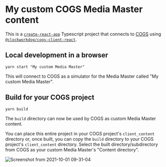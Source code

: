 # My custom COGS Media Master content

This is a [`create-react-app`](https://create-react-app.dev) Typescript project that connects to [COGS](https://cogs.show) using [`@clockworkdog/cogs-client-react`](https://www.npmjs.com/package/@clockworkdog/cogs-client-react).

## Local development in a browser

```
yarn start "My custom Media Master"
```

This will connect to COGS as a simulator for the Media Master called "My custom Media Master".

## Build for your COGS project

```
yarn build
```

The `build` directory can now be used by COGS as custom Media Master content.

You can place this entire project in your COGS project's `client_content` directory or, once built, you can copy the `build` directory to your COGS project's `client_content` directory. Select the built directory/subdirectory from COGS as your custom Media Master's "Content directory".

![Screenshot from 2021-10-01 09-31-04](https://user-images.githubusercontent.com/292958/135590011-c3d30df6-5590-4a44-8160-f31e3cd4008e.png)
